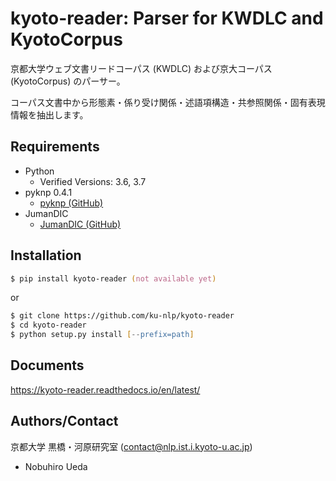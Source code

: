 # kyoto-reader: Parser for KWDLC and KyotoCorpus

京都大学ウェブ文書リードコーパス (KWDLC) および京大コーパス (KyotoCorpus) のパーサー。

コーパス文書中から形態素・係り受け関係・述語項構造・共参照関係・固有表現情報を抽出します。

## Requirements

- Python
  - Verified Versions: 3.6,  3.7
- pyknp 0.4.1
  - [pyknp (GitHub)](https://github.com/ku-nlp/pyknp)
- JumanDIC
  - [JumanDIC (GitHub)](https://github.com/ku-nlp/JumanDIC)

## Installation

```zsh
$ pip install kyoto-reader (not available yet)
```

or

```zsh
$ git clone https://github.com/ku-nlp/kyoto-reader
$ cd kyoto-reader
$ python setup.py install [--prefix=path]
```

## Documents

<https://kyoto-reader.readthedocs.io/en/latest/>

## Authors/Contact

京都大学 黒橋・河原研究室 (contact@nlp.ist.i.kyoto-u.ac.jp)

- Nobuhiro Ueda
